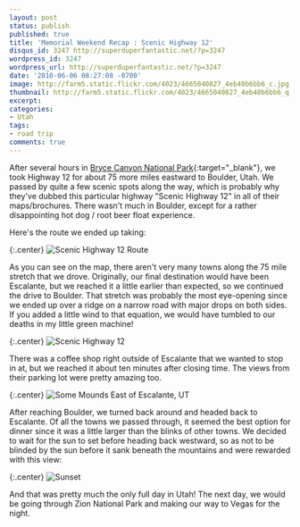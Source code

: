 ```yaml
---
layout: post
status: publish
published: true
title: 'Memorial Weekend Recap : Scenic Highway 12'
disqus_id: 3247 http://superduperfantastic.net/?p=3247
wordpress_id: 3247
wordpress_url: http://superduperfantastic.net/?p=3247
date: '2010-06-06 08:27:08 -0700'
image: http://farm5.static.flickr.com/4023/4665040827_4eb40b6bb6_c.jpg
thumbnail: http://farm5.static.flickr.com/4023/4665040827_4eb40b6bb6_q.jpg
excerpt:
categories:
- Utah
tags:
- road trip
comments: true
---
```

After several hours in [Bryce Canyon National Park](http://superduperfantastic.com/memorial-weekend-recap-bryce-canyon-np/3236/ "Memorial Weekend Recap : Bryce Canyon NP"){:target="_blank"}, we took Highway 12 for about 75 more miles eastward to Boulder, Utah. We passed by quite a few scenic spots along the way, which is probably why they've dubbed this particular highway "Scenic Highway 12" in all of their maps/brochures. There wasn't much in Boulder, except for a rather disappointing hot dog / root beer float experience.

Here's the route we ended up taking:

{:.center}
![](http://farm2.static.flickr.com/1282/4674532285_dd8633177c_b.jpg "Scenic Highway 12 Route")

As you can see on the map, there aren't very many towns along the 75 mile stretch that we drove. Originally, our final destination would have been Escalante, but we reached it a little earlier than expected, so we continued the drive to Boulder. That stretch was probably the most eye-opening since we ended up over a ridge on a narrow road with major drops on both sides. If you added a little wind to that equation, we would have tumbled to our deaths in my little green machine!

{:.center}
![](http://farm5.static.flickr.com/4023/4665040827_4eb40b6bb6_b.jpg "Scenic Highway 12")

There was a coffee shop right outside of Escalante that we wanted to stop in at, but we reached it about ten minutes after closing time. The views from their parking lot were pretty amazing too.

{:.center}
![](http://farm5.static.flickr.com/4009/4665682184_dd254a72a7_b.jpg "Some Mounds East of Escalante, UT")

After reaching Boulder, we turned back around and headed back to Escalante. Of all the towns we passed through, it seemed the best option for dinner since it was a little larger than the blinks of other towns. We decided to wait for the sun to set before heading back westward, so as not to be blinded by the sun before it sank beneath the mountains and were rewarded with this view:

{:.center}
![](http://farm5.static.flickr.com/4037/4665059019_3eee03bedc_b.jpg "Sunset")

And that was pretty much the only full day in Utah! The next day, we would be going through Zion National Park and making our way to Vegas for the night.
